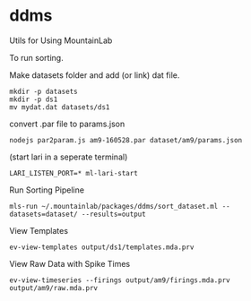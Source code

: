 # ddms
Utils for Using MountainLab

To run sorting.

Make datasets folder and add (or link) dat file.
```
mkdir -p datasets
mkdir -p ds1
mv mydat.dat datasets/ds1
```

convert .par file to params.json
```
nodejs par2param.js am9-160528.par dataset/am9/params.json
```

(start lari in a seperate terminal)
```
LARI_LISTEN_PORT=* ml-lari-start
```

Run Sorting Pipeline
```
mls-run ~/.mountainlab/packages/ddms/sort_dataset.ml --datasets=dataset/ --results=output
```

View Templates
```
ev-view-templates output/ds1/templates.mda.prv
```

View Raw Data with Spike Times
```
ev-view-timeseries --firings output/am9/firings.mda.prv output/am9/raw.mda.prv
```
